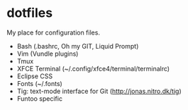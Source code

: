 dotfiles
========

My place for configuration files.

- Bash (.bashrc, Oh my GIT, Liquid Prompt)
- Vim (Vundle plugins)
- Tmux
- XFCE Terminal (~/.config/xfce4/terminal/terminalrc)
- Eclipse CSS
- Fonts (~/.fonts)
- Tig: text-mode interface for Git  (http://jonas.nitro.dk/tig)
- Funtoo specific

